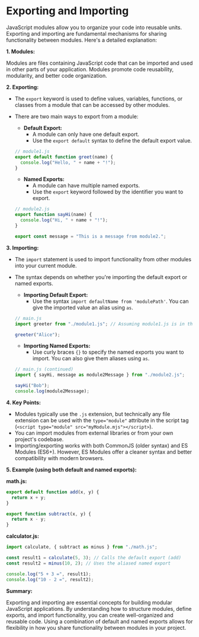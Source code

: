 # Exporting and Importing

JavaScript modules allow you to organize your code into reusable units. Exporting and importing are fundamental mechanisms for sharing functionality between modules. Here's a detailed explanation:

**1. Modules:**

Modules are files containing JavaScript code that can be imported and used in other parts of your application. Modules promote code reusability, modularity, and better code organization.

**2. Exporting:**

- The `export` keyword is used to define values, variables, functions, or classes from a module that can be accessed by other modules.
- There are two main ways to export from a module:

  - **Default Export:**
    - A module can only have one default export.
    - Use the `export default` syntax to define the default export value.

  ```javascript
  // module1.js
  export default function greet(name) {
    console.log("Hello, " + name + "!");
  }
  ```

  - **Named Exports:**
    - A module can have multiple named exports.
    - Use the `export` keyword followed by the identifier you want to export.

  ```javascript
  // module2.js
  export function sayHi(name) {
    console.log("Hi, " + name + "!");
  }

  export const message = "This is a message from module2.";
  ```

**3. Importing:**

- The `import` statement is used to import functionality from other modules into your current module.
- The syntax depends on whether you're importing the default export or named exports.

  - **Importing Default Export:**
    - Use the syntax `import defaultName from 'modulePath'`. You can give the imported value an alias using `as`.

  ```javascript
  // main.js
  import greeter from "./module1.js"; // Assuming module1.js is in the same directory

  greeter("Alice");
  ```

  - **Importing Named Exports:**
    - Use curly braces `{}` to specify the named exports you want to import. You can also give them aliases using `as`.

  ```javascript
  // main.js (continued)
  import { sayHi, message as module2Message } from "./module2.js";

  sayHi("Bob");
  console.log(module2Message);
  ```

**4. Key Points:**

- Modules typically use the `.js` extension, but technically any file extension can be used with the `type="module"` attribute in the script tag (`<script type="module" src="myModule.mjs"></script>`).
- You can import modules from external libraries or from your own project's codebase.
- Importing/exporting works with both CommonJS (older syntax) and ES Modules (ES6+). However, ES Modules offer a cleaner syntax and better compatibility with modern browsers.

**5. Example (using both default and named exports):**

**math.js:**

```javascript
export default function add(x, y) {
  return x + y;
}

export function subtract(x, y) {
  return x - y;
}
```

**calculator.js:**

```javascript
import calculate, { subtract as minus } from "./math.js";

const result1 = calculate(5, 3); // Calls the default export (add)
const result2 = minus(10, 2); // Uses the aliased named export

console.log("5 + 3 =", result1);
console.log("10 - 2 =", result2);
```

**Summary:**

Exporting and importing are essential concepts for building modular JavaScript applications. By understanding how to structure modules, define exports, and import functionality, you can create well-organized and reusable code. Using a combination of default and named exports allows for flexibility in how you share functionality between modules in your project.

